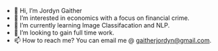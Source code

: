 - 👋 Hi, I’m Jordyn Gaither
- 👀 I’m interested in economics with a focus on financial crime. 
- 🌱 I’m currently learning Image Classifacation and NLP. 
- 💞️ I’m looking to gain full time work.
- 📫 How to reach me? You can email me @ gaitherjordyn@gmail.com. 
                     

<!---
TheAzurian/TheAzurian is a ✨ special ✨ repository because its `README.md` (this file) appears on your GitHub profile.
You can click the Preview link to take a look at your changes.
--->
